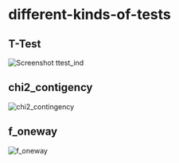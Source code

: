 # different-kinds-of-tests
## T-Test
![Screenshot ttest_ind](https://github.com/phani12-gp/different-kinds-of-tests/assets/123863815/a14c2c11-5564-42dc-9534-8858ad23f0dc) 
## chi2_contigency
![chi2_contingency](https://github.com/phani12-gp/different-kinds-of-tests/assets/123863815/f3ebe1b6-7d5a-4256-b239-2e72c0f4d046)
## f_oneway 
![f_oneway](https://github.com/phani12-gp/different-kinds-of-tests/assets/123863815/66142480-0b70-4bf0-ab9c-c978df824f79)


